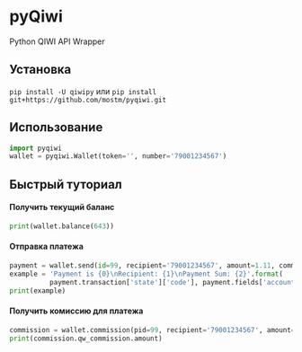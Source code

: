 # pyQiwi
Python QIWI API Wrapper

## Установка
`pip install -U qiwipy`
или
`pip install git+https://github.com/mostm/pyqiwi.git`

## Использование
```python
import pyqiwi
wallet = pyqiwi.Wallet(token='', number='79001234567')
```

## Быстрый туториал

#### Получить текущий баланс
```python
print(wallet.balance(643))
```

#### Отправка платежа
```python
payment = wallet.send(id=99, recipient='79001234567', amount=1.11, comment='Привет!')
example = 'Payment is {0}\nRecipient: {1}\nPayment Sum: {2}'.format(
          payment.transaction['state']['code'], payment.fields['account'], payment.sum)
print(example)
```

#### Получить комиссию для платежа
```python
commission = wallet.commission(pid=99, recipient='79001234567', amount=1.11)
print(commission.qw_commission.amount)
```